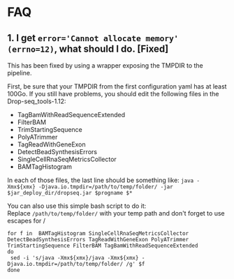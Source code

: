 # FAQ

## 1. I get `error='Cannot allocate memory' (errno=12)`, what should I do. [Fixed]

This has been fixed by using a wrapper exposing the TMPDIR to the pipeline.

First, be sure that your TMPDIR from the first configuration yaml has at least 100Go.
If you still have problems, you should edit the following files in the Drop-seq_tools-1.12:

* TagBamWithReadSequenceExtended
* FilterBAM
* TrimStartingSequence
* PolyATrimmer
* TagReadWithGeneExon
* DetectBeadSynthesisErrors
* SingleCellRnaSeqMetricsCollector
* BAMTagHistogram

In each of those files, the last line should be something like:
`java -Xmx${xmx} -Djava.io.tmpdir=/path/to/temp/folder/ -jar $jar_deploy_dir/dropseq.jar $progname $*`

You can also use this simple bash script to do it:  
Replace `/path/to/temp/folder/` with your temp path and don't forget to use escapes for /
```
for f in  BAMTagHistogram SingleCellRnaSeqMetricsCollector DetectBeadSynthesisErrors TagReadWithGeneExon PolyATrimmer TrimStartingSequence FilterBAM TagBamWithReadSequenceExtended
do
 sed -i 's/java -Xmx${xmx}/java -Xmx${xmx} -Djava.io.tmpdir=/path/to/temp/folder/ /g' $f
done
```